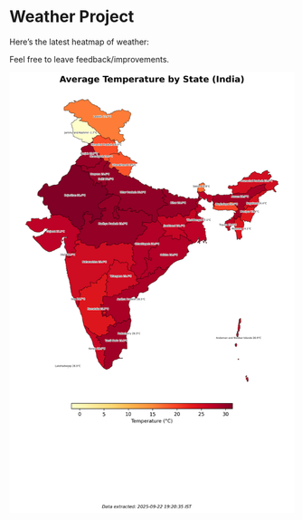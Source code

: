 # Weather Project

Here’s the latest heatmap of weather:

Feel free to leave feedback/improvements.

![India Heatmap](docs/assets/india_heatmap.png?v=D1542D)
